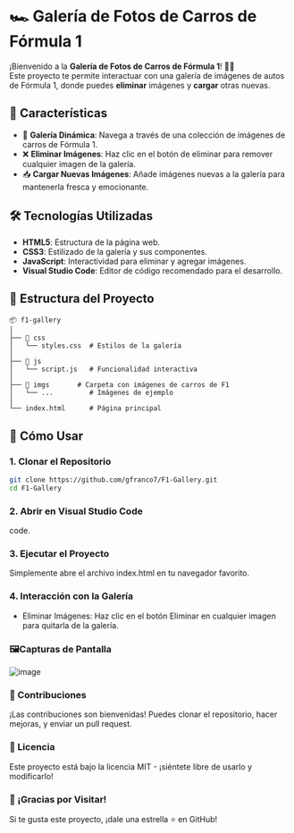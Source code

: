 # 🏎️ Galería de Fotos de Carros de Fórmula 1

¡Bienvenido a la **Galería de Fotos de Carros de Fórmula 1**! 🚗💨  
Este proyecto te permite interactuar con una galería de imágenes de autos de Fórmula 1, donde puedes **eliminar** imágenes y **cargar** otras nuevas.

## 🌟 Características

- 📸 **Galería Dinámica**: Navega a través de una colección de imágenes de carros de Fórmula 1.
- ❌ **Eliminar Imágenes**: Haz clic en el botón de eliminar para remover cualquier imagen de la galería.
- 📥 **Cargar Nuevas Imágenes**: Añade imágenes nuevas a la galería para mantenerla fresca y emocionante.

## 🛠️ Tecnologías Utilizadas

- **HTML5**: Estructura de la página web.
- **CSS3**: Estilizado de la galería y sus componentes.
- **JavaScript**: Interactividad para eliminar y agregar imágenes.
- **Visual Studio Code**: Editor de código recomendado para el desarrollo.

## 📂 Estructura del Proyecto

```plaintext
📦 f1-gallery
│
├── 📁 css
│   └── styles.css  # Estilos de la galería
│
├── 📁 js
│   └── script.js   # Funcionalidad interactiva
│
├── 📁 imgs       # Carpeta con imágenes de carros de F1
│   └── ...         # Imágenes de ejemplo
│
└── index.html      # Página principal
```

## 🚀 Cómo Usar

### 1. **Clonar el Repositorio**

```bash
git clone https://github.com/gfranco7/F1-Gallery.git
cd F1-Gallery
````

### 2. Abrir en Visual Studio Code
code.

### 3. Ejecutar el Proyecto
Simplemente abre el archivo index.html en tu navegador favorito.

### 4. Interacción con la Galería
- Eliminar Imágenes: Haz clic en el botón Eliminar en cualquier imagen para quitarla de la galería.

### 🖼️Capturas de Pantalla
![image](https://github.com/user-attachments/assets/93987b8c-50b5-4374-a111-16a72f81de5d)


### 🤝 Contribuciones
¡Las contribuciones son bienvenidas! Puedes clonar el repositorio, hacer mejoras, y enviar un pull request.

### 📄 Licencia
Este proyecto está bajo la licencia MIT - ¡siéntete libre de usarlo y modificarlo!

### 🎉 ¡Gracias por Visitar!
Si te gusta este proyecto, ¡dale una estrella ⭐ en GitHub!
